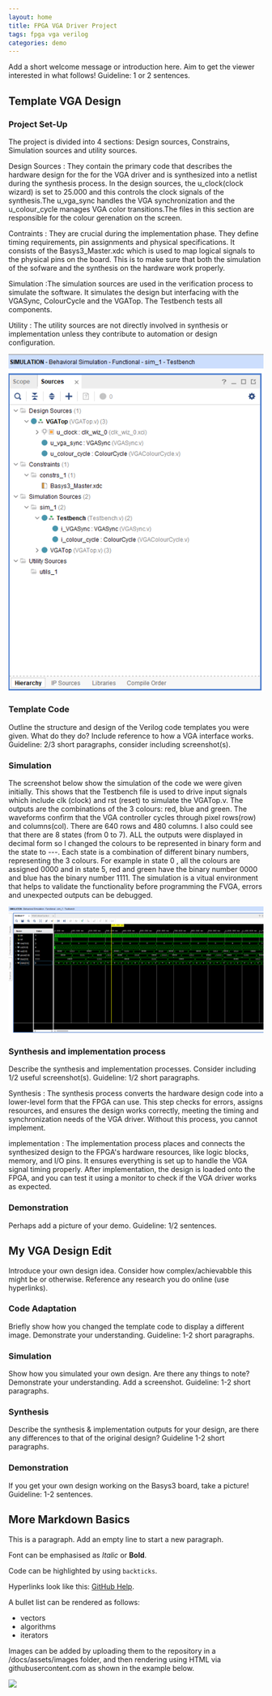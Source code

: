 ```yaml
---
layout: home
title: FPGA VGA Driver Project
tags: fpga vga verilog
categories: demo
---
```


Add a short welcome message or introduction here. Aim to get the viewer interested in what follows! Guideline: 1 or 2 sentences.

## **Template VGA Design**
### **Project Set-Up**
The project is divided into 4 sections: Design sources, Constrains, Simulation sources and utility sources.

Design Sources   : They contain the primary code that describes the hardware design for the for the VGA driver and is synthesized into a netlist during the synthesis process. In the design sources, the u_clock(clock wizard) is set to 25.000 and this controls the clock signals of the synthesis.The u_vga_sync handles the VGA synchronization and the u_colour_cycle manages VGA color transitions.The files in this section are responsible for the colour gerenation on the screen.

                
Contraints    : They are crucial during the implementation phase. They define timing requirements, pin assignments and physical specifications. It consists of the Basys3_Master.xdc which is used to map logical signals to the physical pins on the board. This is to make sure that both the simulation of the sofware and the synthesis on the hardware work properly.


Simulation    :The simulation sources are used in the verification process to simulate the software. It simulates the design but interfacing with the VGASync, ColourCycle and the VGATop. The Testbench tests all components.

Utility  : The utility sources are not directly involved in synthesis or implementation unless they contribute to automation or design configuration.

<img src="https://github.com/Nokuvimba/SoCProject/blob/main/images/Screenshot%202024-11-12%20154634.png">

### **Template Code**
Outline the structure and design of the Verilog code templates you were given. What do they do? Include reference to how a VGA interface works. Guideline: 2/3 short paragraphs, consider including screenshot(s).
### **Simulation**
The screenshot below show the simulation of the code we were given initially. This shows that the Testbench file is used to drive input signals which include clk (clock) and rst (reset) to simulate the VGATop.v. The outputs are the combinations of the 3 colours: red, blue and green. The waveforms confirm that the VGA controller cycles through pixel rows(row) and columns(col). There are 640 rows and 480 columns. I also could see that there are 8 states (from 0 to 7). ALL the outputs were displayed in decimal form so l changed the colours to be represented in binary form and the state to ---. Each state is a combination of different binary numbers, representing the 3 colours. For example in state 0 , all the colours are assigned 0000 and in state 5, red and green have the binary number 0000 and blue has the binary number 1111.
The simulation is a vitual environment that helps to validate the functionality before programming the FVGA, errors and unexpected outputs can be debugged.

<img src="https://github.com/Nokuvimba/SoCProject/blob/main/images/SIMULATION%20WITH%20STATES.png">

### **Synthesis and implementation process**
Describe the synthesis and implementation processes. Consider including 1/2 useful screenshot(s). Guideline: 1/2 short paragraphs.

Synthesis :  The synthesis process converts the hardware design code into a lower-level form that the FPGA can use. This step checks for errors, assigns resources, and ensures the design works correctly, meeting the timing and synchronization needs of the VGA driver. Without this process, you cannot implement.

implementation :  The implementation process places and connects the synthesized design to the FPGA's hardware resources, like logic blocks, memory, and I/O pins. It ensures everything is set up to handle the VGA signal timing properly. After implementation, the design is loaded onto the FPGA, and you can test it using a monitor to check if the VGA driver works as expected.

### **Demonstration**
Perhaps add a picture of your demo. Guideline: 1/2 sentences.

## **My VGA Design Edit**
Introduce your own design idea. Consider how complex/achievabble this might be or otherwise. Reference any research you do online (use hyperlinks).
### **Code Adaptation**
Briefly show how you changed the template code to display a different image. Demonstrate your understanding. Guideline: 1-2 short paragraphs.
### **Simulation**
Show how you simulated your own design. Are there any things to note? Demonstrate your understanding. Add a screenshot. Guideline: 1-2 short paragraphs.
### **Synthesis**
Describe the synthesis & implementation outputs for your design, are there any differences to that of the original design? Guideline 1-2 short paragraphs.
### **Demonstration**
If you get your own design working on the Basys3 board, take a picture! Guideline: 1-2 sentences.

## **More Markdown Basics**
This is a paragraph. Add an empty line to start a new paragraph.

Font can be emphasised as *Italic* or **Bold**.

Code can be highlighted by using `backticks`.

Hyperlinks look like this: [GitHub Help](https://help.github.com/).

A bullet list can be rendered as follows:
- vectors
- algorithms
- iterators

Images can be added by uploading them to the repository in a /docs/assets/images folder, and then rendering using HTML via githubusercontent.com as shown in the example below.

<img src="https://raw.githubusercontent.com/melgineer/fpga-vga-verilog/main/docs/assets/images/VGAPrjSrcs.png">
